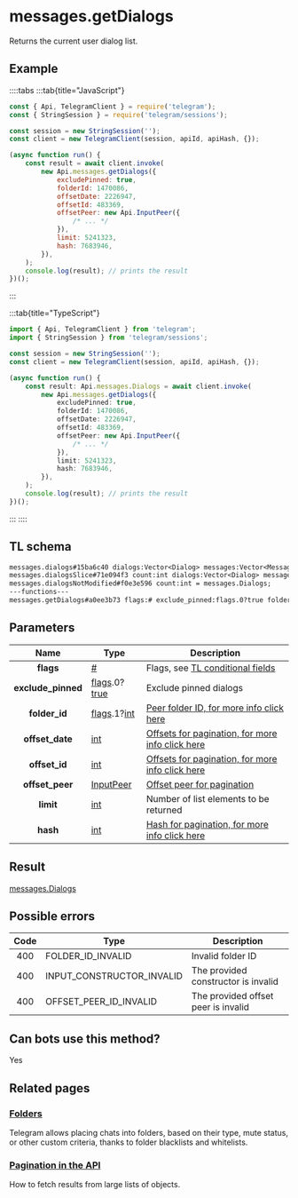 # messages.getDialogs

Returns the current user dialog list.

## Example

::::tabs
:::tab{title="JavaScript"}

```js
const { Api, TelegramClient } = require('telegram');
const { StringSession } = require('telegram/sessions');

const session = new StringSession('');
const client = new TelegramClient(session, apiId, apiHash, {});

(async function run() {
    const result = await client.invoke(
        new Api.messages.getDialogs({
            excludePinned: true,
            folderId: 1470086,
            offsetDate: 2226947,
            offsetId: 483369,
            offsetPeer: new Api.InputPeer({
                /* ... */
            }),
            limit: 5241323,
            hash: 7683946,
        }),
    );
    console.log(result); // prints the result
})();
```

:::

:::tab{title="TypeScript"}

```ts
import { Api, TelegramClient } from 'telegram';
import { StringSession } from 'telegram/sessions';

const session = new StringSession('');
const client = new TelegramClient(session, apiId, apiHash, {});

(async function run() {
    const result: Api.messages.Dialogs = await client.invoke(
        new Api.messages.getDialogs({
            excludePinned: true,
            folderId: 1470086,
            offsetDate: 2226947,
            offsetId: 483369,
            offsetPeer: new Api.InputPeer({
                /* ... */
            }),
            limit: 5241323,
            hash: 7683946,
        }),
    );
    console.log(result); // prints the result
})();
```

:::
::::

## TL schema

```txt
messages.dialogs#15ba6c40 dialogs:Vector<Dialog> messages:Vector<Message> chats:Vector<Chat> users:Vector<User> = messages.Dialogs;
messages.dialogsSlice#71e094f3 count:int dialogs:Vector<Dialog> messages:Vector<Message> chats:Vector<Chat> users:Vector<User> = messages.Dialogs;
messages.dialogsNotModified#f0e3e596 count:int = messages.Dialogs;
---functions---
messages.getDialogs#a0ee3b73 flags:# exclude_pinned:flags.0?true folder_id:flags.1?int offset_date:int offset_id:int offset_peer:InputPeer limit:int hash:int = messages.Dialogs;
```

## Parameters

|        Name        | Type                                                                                                                              | Description                                                                                             |
| :----------------: | --------------------------------------------------------------------------------------------------------------------------------- | ------------------------------------------------------------------------------------------------------- |
|     **flags**      | [#](https://core.telegram.org/type/%23)                                                                                           | Flags, see [TL conditional fields](https://core.telegram.org/mtproto/TL-combinators#conditional-fields) |
| **exclude_pinned** | [flags](https://core.telegram.org/mtproto/TL-combinators#conditional-fields).0?[true](https://core.telegram.org/constructor/true) | Exclude pinned dialogs                                                                                  |
|   **folder_id**    | [flags](https://core.telegram.org/mtproto/TL-combinators#conditional-fields).1?[int](https://core.telegram.org/type/int)          | [Peer folder ID, for more info click here](https://core.telegram.org/api/folders#peer-folders)          |
|  **offset_date**   | [int](https://core.telegram.org/type/int)                                                                                         | [Offsets for pagination, for more info click here](https://core.telegram.org/api/offsets)               |
|   **offset_id**    | [int](https://core.telegram.org/type/int)                                                                                         | [Offsets for pagination, for more info click here](https://core.telegram.org/api/offsets)               |
|  **offset_peer**   | [InputPeer](https://core.telegram.org/type/InputPeer)                                                                             | [Offset peer for pagination](https://core.telegram.org/api/offsets)                                     |
|     **limit**      | [int](https://core.telegram.org/type/int)                                                                                         | Number of list elements to be returned                                                                  |
|      **hash**      | [int](https://core.telegram.org/type/int)                                                                                         | [Hash for pagination, for more info click here](https://core.telegram.org/api/offsets#hash-generation)  |

## Result

[messages.Dialogs](https://core.telegram.org/type/messages.Dialogs)

## Possible errors

| Code | Type                      | Description                         |
| :--: | ------------------------- | ----------------------------------- |
| 400  | FOLDER_ID_INVALID         | Invalid folder ID                   |
| 400  | INPUT_CONSTRUCTOR_INVALID | The provided constructor is invalid |
| 400  | OFFSET_PEER_ID_INVALID    | The provided offset peer is invalid |

## Can bots use this method?

Yes

## Related pages

### [Folders](https://core.telegram.org/api/folders)

Telegram allows placing chats into folders, based on their type, mute status, or other custom criteria, thanks to folder blacklists and whitelists.

### [Pagination in the API](https://core.telegram.org/api/offsets)

How to fetch results from large lists of objects.
